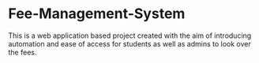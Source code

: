 # Fee-Management-System

This is a web application based project created with the aim of introducing automation and ease of access for students as well as admins to look over the fees.